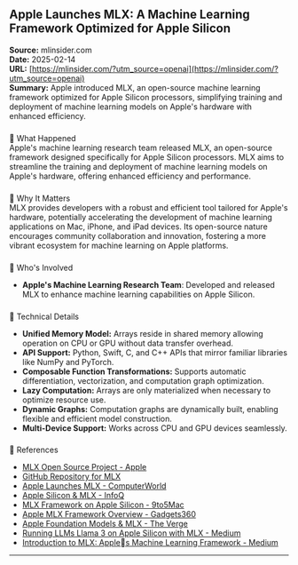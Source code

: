 ## Apple Launches MLX: A Machine Learning Framework Optimized for Apple Silicon

**Source:** mlinsider.com  
**Date:** 2025-02-14  
**URL:** [https://mlinsider.com/?utm_source=openai](https://mlinsider.com/?utm_source=openai)  
**Summary:** Apple introduced MLX, an open-source machine learning framework optimized for Apple Silicon processors, simplifying training and deployment of machine learning models on Apple's hardware with enhanced efficiency.


### 


🔹 What Happened  
Apple's machine learning research team released MLX, an open-source framework designed specifically for Apple Silicon processors. MLX aims to streamline the training and deployment of machine learning models on Apple's hardware, offering enhanced efficiency and performance.

### 


🔹 Why It Matters  
MLX provides developers with a robust and efficient tool tailored for Apple's hardware, potentially accelerating the development of machine learning applications on Mac, iPhone, and iPad devices. Its open-source nature encourages community collaboration and innovation, fostering a more vibrant ecosystem for machine learning on Apple platforms.

### 


🔹 Who's Involved  
- **Apple's Machine Learning Research Team**: Developed and released MLX to enhance machine learning capabilities on Apple Silicon.

### 



🔹 Technical Details  
- **Unified Memory Model:** Arrays reside in shared memory allowing operation on CPU or GPU without data transfer overhead.  
- **API Support:** Python, Swift, C, and C++ APIs that mirror familiar libraries like NumPy and PyTorch.  
- **Composable Function Transformations:** Supports automatic differentiation, vectorization, and computation graph optimization.  
- **Lazy Computation:** Arrays are only materialized when necessary to optimize resource use.  
- **Dynamic Graphs:** Computation graphs are dynamically built, enabling flexible and efficient model construction.  
- **Multi-Device Support:** Works across CPU and GPU devices seamlessly.

### 


🔗 References  
- [MLX Open Source Project - Apple](https://opensource.apple.com/projects/mlx/)  
- [GitHub Repository for MLX](https://github.com/ml-explore/mlx)  
- [Apple Launches MLX - ComputerWorld](https://www.computerworld.com/article/1611155/apple-launches-mlx-machine-learning-framework-for-apple-silicon.html)  
- [Apple Silicon & MLX - InfoQ](https://www.infoq.com/news/2023/12/apple-silicon-machine-learning/)  
- [MLX Framework on Apple Silicon - 9to5Mac](https://9to5mac.com/2023/12/06/mlx-machine-learning-apple-silicon-mac/)  
- [Apple MLX Framework Overview - Gadgets360](https://www.gadgets360.com/laptops/news/apple-silicon-mlx-framework-open-source-efficient-machine-learning-4645755)  
- [Apple Foundation Models & MLX - The Verge](https://www.theverge.com/2023/12/6/23990678/apple-foundation-models-generative-ai-mlx)  
- [Running LLMs Llama 3 on Apple Silicon with MLX - Medium](https://medium.com/@manuelescobar-dev/running-large-language-models-llama-3-on-apple-silicon-with-apples-mlx-framework-4f4ee6e15f31)  
- [Introduction to MLX: Apples Machine Learning Framework - Medium](https://medium.com/lolml/introduction-to-mlx-apples-machine-learning-framework-527b81f23fa5)  

---

